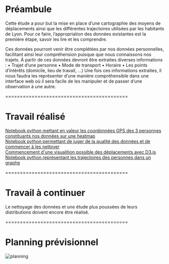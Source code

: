 # Préambule

Cette étude a pour but la mise en place d’une cartographie des moyens de déplacements ainsi que les différentes trajectoires utilisées par les habitants de Lyon. 
Pour ce faire, l’appropriation des données existantes est la première étape, savoir les lire et les comprendre.

Ces données pourront venir être complétées par nos données personnelles, facilitant ainsi leur compréhension puisque que nous connaissons nos trajets.
À partir de ces données devront être extraites diverses informations :
•	Trajet d’une personne
•	Mode de transport
•	Horaire
•	Les points d’intérêts (domicile, lieu de travail, …)
Une fois ces informations extraites, il nous faudra les représenter d’une manière compréhensible dans une interface web où il sera facile de les manipuler et de passer d’une observation à une autre.

==========================================

# Travail réalisé

[Notebook python mettant en valeur les coordonnées GPS des 3 personnes constituants nos données sur une heatmap](http://nbviewer.jupyter.org/github/AmigoCap/CampusFlow/blob/master/01-Etude_preliminaire.ipynb)  
[Notebook python permettant de juger de la qualité des données et de commencer à les nettoyer](http://nbviewer.jupyter.org/github/AmigoCap/CampusFlow/blob/master/02-Donn%C3%A9es_Test.ipynb)  
[Commencement d'une visualition possible des déplacements avec D3.js](https://bl.ocks.org/LucLafond/raw/a3e8b9c7bff410ee8cad977009cb64c0/fd4b009ea4764f23670ef742dee94e431f290131/)  
[Notebook python représentant les trajectoires des personnes dans un graphe](http://nbviewer.jupyter.org/github/AmigoCap/CampusFlow/blob/master/03_Affichage_dynamique_de_trajectoire.ipynb)  

==========================================

# Travail à continuer

Le nettoyage des données et une étude plus poussées de leurs distributions doivent encore être réalisé.

==========================================

# Planning prévisionnel

![planning](https://image.noelshack.com/fichiers/2018/10/2/1520303009-planning.png)
